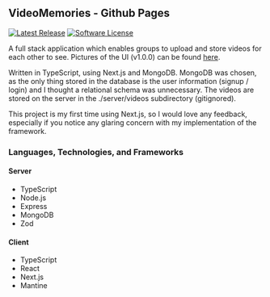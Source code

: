 ## VideoMemories - Github Pages
[![Latest Release](https://img.shields.io/github/release/psebaraj/videomemories.svg?style=for-the-badge)](https://github.com/psebaraj/videomemories/releases)
[![Software License](https://img.shields.io/badge/license-MIT-brightgreen.svg?style=for-the-badge)](/LICENSE)

A full stack application which enables groups to upload and store videos for each other to see. Pictures of the UI (v1.0.0) can be found [here](https://github.com/PSebaRaj/VideoMemories/blob/main/client/README.md#ui).

Written in TypeScript, using Next.js and MongoDB. MongoDB was chosen, as the only thing stored in the database is the user information (signup / login) and I thought a relational schema was unnecessary. The videos are stored on the server in the ./server/videos subdirectory (gitignored).

This project is my first time using Next.js, so I would love any feedback, especially if you notice any glaring concern with my implementation of the framework.

### Languages, Technologies, and Frameworks
#### Server
- TypeScript
- Node.js
- Express
- MongoDB
- Zod

#### Client
- TypeScript
- React
- Next.js
- Mantine
